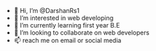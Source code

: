 - 👋 Hi, I’m @DarshanRs1
- 👀 I’m interested in web developing 
- 🌱 I’m currently learning first year B.E
- 💞️ I’m looking to collaborate on web developers 
- 📫 reach me on email or social media
